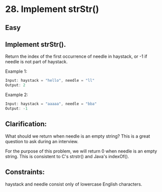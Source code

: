 # 28. Implement strStr()
## Easy


## Implement strStr().

Return the index of the first occurrence of needle in haystack, or -1 if needle is not part of haystack.

Example 1:

```javascript
Input: haystack = "hello", needle = "ll"
Output: 2
```

Example 2:

``` javascript
Input: haystack = "aaaaa", needle = "bba"
Output: -1
```

## Clarification:

What should we return when needle is an empty string? This is a great question to ask during an interview.

For the purpose of this problem, we will return 0 when needle is an empty string. This is consistent to C's strstr() and Java's indexOf().

 

## Constraints:

haystack and needle consist only of lowercase English characters.